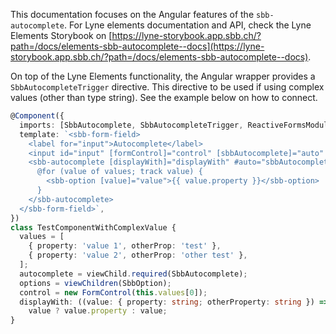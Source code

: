 This documentation focuses on the Angular features of the `sbb-autocomplete`.
For Lyne elements documentation and API, check the Lyne Elements Storybook on [https://lyne-storybook.app.sbb.ch/?path=/docs/elements-sbb-autocomplete--docs](https://lyne-storybook.app.sbb.ch/?path=/docs/elements-sbb-autocomplete--docs).

On top of the Lyne Elements functionality, the Angular wrapper provides a `SbbAutocompleteTrigger` directive.
This directive to be used if using complex values (other than type string). See the example below on how to connect.

```ts
@Component({
  imports: [SbbAutocomplete, SbbAutocompleteTrigger, ReactiveFormsModule, SbbFormField, SbbOption],
  template: `<sbb-form-field>
    <label for="input">Autocomplete</label>
    <input id="input" [formControl]="control" [sbbAutocomplete]="auto" />
    <sbb-autocomplete [displayWith]="displayWith" #auto="sbbAutocomplete">
      @for (value of values; track value) {
        <sbb-option [value]="value">{{ value.property }}</sbb-option>
      }
    </sbb-autocomplete>
  </sbb-form-field>`,
})
class TestComponentWithComplexValue {
  values = [
    { property: 'value 1', otherProp: 'test' },
    { property: 'value 2', otherProp: 'other test' },
  ];
  autocomplete = viewChild.required(SbbAutocomplete);
  options = viewChildren(SbbOption);
  control = new FormControl(this.values[0]);
  displayWith: ((value: { property: string; otherProperty: string }) => string) | null = (value) =>
    value ? value.property : value;
}
```
